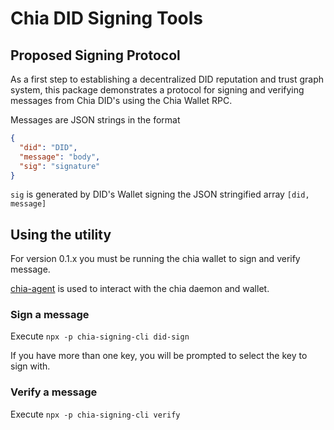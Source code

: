 # Chia DID Signing Tools

## Proposed Signing Protocol

As a first step to establishing a decentralized DID reputation 
and trust graph system, this package demonstrates a protocol
for signing and verifying messages from Chia DID's using the Chia Wallet RPC.

Messages are JSON strings in the format
```JSON
{
  "did": "DID",
  "message": "body",
  "sig": "signature"
}
```

`sig` is generated by DID's Wallet signing the JSON stringified array `[did, message]`

## Using the utility
For version 0.1.x you must be running the chia wallet to sign and verify message.

[chia-agent](https://github.com/Chia-Mine/chia-agent) is used to interact with the chia daemon and wallet.

### Sign a message
Execute `npx -p chia-signing-cli did-sign`

If you have more than one key, you will be prompted to select the key to sign with.

### Verify a message
Execute `npx -p chia-signing-cli verify`
